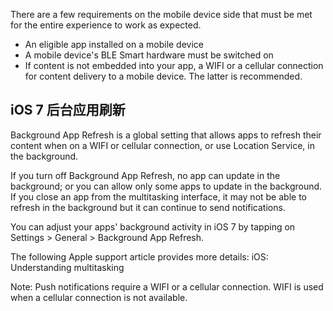 

There are a few requirements on the mobile device side that must be met
for the entire experience to work as expected.

  - An eligible app installed on a mobile device
  - A mobile device's BLE Smart hardware must be switched on
  - If content is not embedded into your app, a WIFI or a cellular
    connection for content delivery to a mobile device. The latter is
    recommended.

## iOS 7 后台应用刷新

Background App Refresh is a global setting that allows apps to refresh
their content when on a WIFI or cellular connection, or use Location
Service, in the background.

If you turn off Background App Refresh, no app can update in the
background; or you can allow only some apps to update in the background.
If you close an app from the multitasking interface, it may not be able
to refresh in the background but it can continue to send notifications.

You can adjust your apps' background activity in iOS 7 by tapping on
Settings \> General \> Background App Refresh.

The following Apple support article provides more details: iOS:
Understanding multitasking

Note: Push notifications require a WIFI or a cellular connection. WIFI
is used when a cellular connection is not available.
